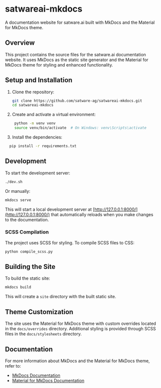 # satwareai-mkdocs

A documentation website for satware.ai built with MkDocs and the Material for MkDocs theme.

## Overview

This project contains the source files for the satware.ai documentation website. It uses MkDocs as the static site generator and the Material for MkDocs theme for styling and enhanced functionality.

## Setup and Installation

1. Clone the repository:
   ```bash
   git clone https://github.com/satware-ag/satwareai-mkdocs.git
   cd satwareai-mkdocs
   ```


2. Create and activate a virtual environment:

   ```bash
    python -m venv venv
    source venv/bin/activate  # On Windows: venv\Scripts\activate
    ```

3. Install the dependencies:

  ```bash
    pip install -r requirements.txt
  ```


## Development

To start the development server:


```bash
./dev.sh
```

Or manually:

```bash
mkdocs serve
```


This will start a local development server at [http://127.0.0.1:8000/](http://127.0.0.1:8000/) that automatically reloads when you make changes to the documentation.

### SCSS Compilation

The project uses SCSS for styling. To compile SCSS files to CSS:



```bash
python compile_scss.py
```

## Building the Site

To build the static site:


```bash
mkdocs build
```

This will create a `site` directory with the built static site.


## Theme Customization

The site uses the Material for MkDocs theme with custom overrides located in the `docs/overrides` directory. Additional styling is provided through SCSS files in the `docs/stylesheets` directory.

## Documentation

For more information about MkDocs and the Material for MkDocs theme, refer to:

- [MkDocs Documentation](https://www.mkdocs.org/getting-started/)
- [Material for MkDocs Documentation](https://squidfunk.github.io/mkdocs-material/getting-started/)